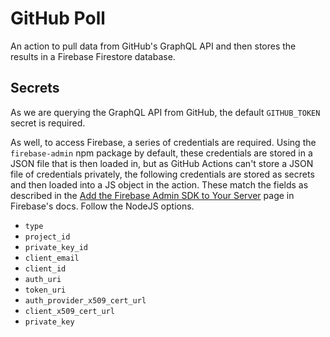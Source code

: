 # GitHub Poll

An action to pull data from GitHub's GraphQL API and then stores the results in a Firebase Firestore database.

## Secrets

As we are querying the GraphQL API from GitHub, the default `GITHUB_TOKEN` secret is required.

As well, to access Firebase, a series of credentials are required. Using the `firebase-admin` npm package by default, these credentials are stored in a JSON file that is then loaded in, but as GitHub Actions can't store a JSON file of credentials privately, the following credentials are stored as secrets and then loaded into a JS object in the action. These match the fields as described in the [Add the Firebase Admin SDK to Your Server](https://firebase.google.com/docs/admin/setup) page in Firebase's docs. Follow the NodeJS options.

- `type`
- `project_id`
- `private_key_id`
- `client_email`
- `client_id`
- `auth_uri`
- `token_uri`
- `auth_provider_x509_cert_url`
- `client_x509_cert_url`
- `private_key`
